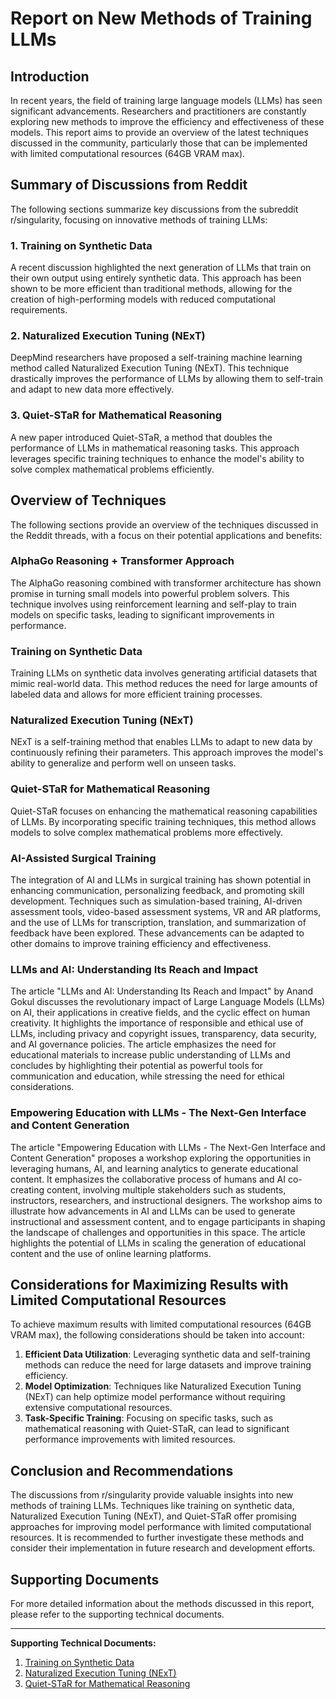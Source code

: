# Report on New Methods of Training LLMs

## Introduction
In recent years, the field of training large language models (LLMs) has seen significant advancements. Researchers and practitioners are constantly exploring new methods to improve the efficiency and effectiveness of these models. This report aims to provide an overview of the latest techniques discussed in the community, particularly those that can be implemented with limited computational resources (64GB VRAM max).

## Summary of Discussions from Reddit
The following sections summarize key discussions from the subreddit r/singularity, focusing on innovative methods of training LLMs:

### 1. Training on Synthetic Data
A recent discussion highlighted the next generation of LLMs that train on their own output using entirely synthetic data. This approach has been shown to be more efficient than traditional methods, allowing for the creation of high-performing models with reduced computational requirements.

### 2. Naturalized Execution Tuning (NExT)
DeepMind researchers have proposed a self-training machine learning method called Naturalized Execution Tuning (NExT). This technique drastically improves the performance of LLMs by allowing them to self-train and adapt to new data more effectively.

### 3. Quiet-STaR for Mathematical Reasoning
A new paper introduced Quiet-STaR, a method that doubles the performance of LLMs in mathematical reasoning tasks. This approach leverages specific training techniques to enhance the model's ability to solve complex mathematical problems efficiently.

## Overview of Techniques
The following sections provide an overview of the techniques discussed in the Reddit threads, with a focus on their potential applications and benefits:

### AlphaGo Reasoning + Transformer Approach
The AlphaGo reasoning combined with transformer architecture has shown promise in turning small models into powerful problem solvers. This technique involves using reinforcement learning and self-play to train models on specific tasks, leading to significant improvements in performance.

### Training on Synthetic Data
Training LLMs on synthetic data involves generating artificial datasets that mimic real-world data. This method reduces the need for large amounts of labeled data and allows for more efficient training processes.

### Naturalized Execution Tuning (NExT)
NExT is a self-training method that enables LLMs to adapt to new data by continuously refining their parameters. This approach improves the model's ability to generalize and perform well on unseen tasks.

### Quiet-STaR for Mathematical Reasoning
Quiet-STaR focuses on enhancing the mathematical reasoning capabilities of LLMs. By incorporating specific training techniques, this method allows models to solve complex mathematical problems more effectively.

### AI-Assisted Surgical Training
The integration of AI and LLMs in surgical training has shown potential in enhancing communication, personalizing feedback, and promoting skill development. Techniques such as simulation-based training, AI-driven assessment tools, video-based assessment systems, VR and AR platforms, and the use of LLMs for transcription, translation, and summarization of feedback have been explored. These advancements can be adapted to other domains to improve training efficiency and effectiveness.

### LLMs and AI: Understanding Its Reach and Impact
The article "LLMs and AI: Understanding Its Reach and Impact" by Anand Gokul discusses the revolutionary impact of Large Language Models (LLMs) on AI, their applications in creative fields, and the cyclic effect on human creativity. It highlights the importance of responsible and ethical use of LLMs, including privacy and copyright issues, transparency, data security, and AI governance policies. The article emphasizes the need for educational materials to increase public understanding of LLMs and concludes by highlighting their potential as powerful tools for communication and education, while stressing the need for ethical considerations.

### Empowering Education with LLMs - The Next-Gen Interface and Content Generation
The article "Empowering Education with LLMs - The Next-Gen Interface and Content Generation" proposes a workshop exploring the opportunities in leveraging humans, AI, and learning analytics to generate educational content. It emphasizes the collaborative process of humans and AI co-creating content, involving multiple stakeholders such as students, instructors, researchers, and instructional designers. The workshop aims to illustrate how advancements in AI and LLMs can be used to generate instructional and assessment content, and to engage participants in shaping the landscape of challenges and opportunities in this space. The article highlights the potential of LLMs in scaling the generation of educational content and the use of online learning platforms.

## Considerations for Maximizing Results with Limited Computational Resources
To achieve maximum results with limited computational resources (64GB VRAM max), the following considerations should be taken into account:

1. **Efficient Data Utilization**: Leveraging synthetic data and self-training methods can reduce the need for large datasets and improve training efficiency.
2. **Model Optimization**: Techniques like Naturalized Execution Tuning (NExT) can help optimize model performance without requiring extensive computational resources.
3. **Task-Specific Training**: Focusing on specific tasks, such as mathematical reasoning with Quiet-STaR, can lead to significant performance improvements with limited resources.

## Conclusion and Recommendations
The discussions from r/singularity provide valuable insights into new methods of training LLMs. Techniques like training on synthetic data, Naturalized Execution Tuning (NExT), and Quiet-STaR offer promising approaches for improving model performance with limited computational resources. It is recommended to further investigate these methods and consider their implementation in future research and development efforts.

## Supporting Documents
For more detailed information about the methods discussed in this report, please refer to the supporting technical documents.

---

**Supporting Technical Documents:**

1. [Training on Synthetic Data](./Training_on_Synthetic_Data.md)
2. [Naturalized Execution Tuning (NExT)](./Naturalized_Execution_Tuning_NExT.md)
3. [Quiet-STaR for Mathematical Reasoning](./Quiet_STaR_for_Mathematical_Reasoning.md)
